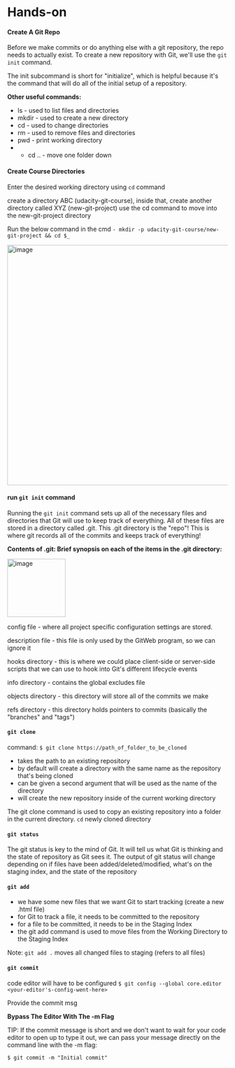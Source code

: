 # Hands-on

#### Create A Git Repo

Before we make commits or do anything else with a git repository, the repo needs to actually exist. To create a new repository with Git, we'll use the ```git init``` command.

The init subcommand is short for "initialize", which is helpful because it's the command that will do all of the initial setup of a repository.

**Other useful commands:**

- ls - used to list files and directories
- mkdir - used to create a new directory
- cd - used to change directories
- rm - used to remove files and directories
- pwd - print working directory
- - cd .. - move one folder down

#### Create Course Directories

Enter the desired working directory using ```cd``` command

create a directory ABC (udacity-git-course), inside that, create another directory called XYZ (new-git-project)
use the cd command to move into the new-git-project directory

Run the below command in the cmd
```- mkdir -p udacity-git-course/new-git-project && cd $_ ```

<img width="549" alt="image" src="https://user-images.githubusercontent.com/75114179/189935700-580e51d8-f40f-411a-9cd0-e93d6b1f44b2.png">

#### run ```git init``` command

Running the ```git init``` command sets up all of the necessary files and directories that Git will use to keep track of everything. All of these files are stored in a directory called .git. This .git directory is the "repo"! This is where git records all of the commits and keeps track of everything!

**Contents of .git: Brief synopsis on each of the items in the .git directory:**

<img width="133" alt="image" src="https://user-images.githubusercontent.com/75114179/189953177-2af65380-61af-4d3c-931f-b53c07d2b6f8.png">

config file - where all project specific configuration settings are stored.

description file - this file is only used by the GitWeb program, so we can ignore it

hooks directory - this is where we could place client-side or server-side scripts that we can use to hook into Git's different lifecycle events

info directory - contains the global excludes file

objects directory - this directory will store all of the commits we make

refs directory - this directory holds pointers to commits (basically the "branches" and "tags")

#### ```git clone```

command: ```$ git clone https://path_of_folder_to_be_cloned```

- takes the path to an existing repository
- by default will create a directory with the same name as the repository that's being cloned
- can be given a second argument that will be used as the name of the directory
- will create the new repository inside of the current working directory

The git clone command is used to copy an existing repository into a folder in the current directory. ```cd``` newly cloned directory

#### ```git status```

The git status is key to the mind of Git. It will tell us what Git is thinking and the state of repository as Git sees it.
The output of git status will change depending on if files have been added/deleted/modified, what's on the staging index, and the state of the repository

#### ```git add```

- we have some new files that we want Git to start tracking (create a new .html file)
- for Git to track a file, it needs to be committed to the repository
- for a file to be committed, it needs to be in the Staging Index
- the git add command is used to move files from the Working Directory to the Staging Index

Note: ```git add .``` moves all changed files to staging  (refers to all files)

#### ```git commit```

code editor will have to be configured ```$ git config --global core.editor <your-editor's-config-went-here>```

Provide the commit msg

**Bypass The Editor With The -m Flag**

TIP: If the commit message is short and we don't want to wait for your code editor to open up to type it out, we can pass your message directly on the command line with the -m flag:

```$ git commit -m "Initial commit"```
